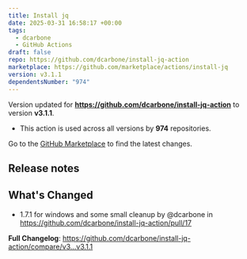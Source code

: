 ```yaml
---
title: Install jq
date: 2025-03-31 16:58:17 +00:00
tags:
  - dcarbone
  - GitHub Actions
draft: false
repo: https://github.com/dcarbone/install-jq-action
marketplace: https://github.com/marketplace/actions/install-jq
version: v3.1.1
dependentsNumber: "974"
---
```



Version updated for **https://github.com/dcarbone/install-jq-action** to version **v3.1.1**.
- This action is used across all versions by **974** repositories.

Go to the [GitHub Marketplace](https://github.com/marketplace/actions/install-jq) to find the latest changes.

## Release notes

## What's Changed
* 1.7.1 for windows and some small cleanup by @dcarbone in https://github.com/dcarbone/install-jq-action/pull/17


**Full Changelog**: https://github.com/dcarbone/install-jq-action/compare/v3...v3.1.1
